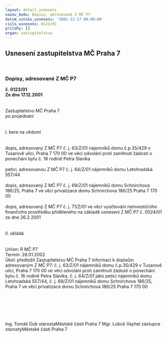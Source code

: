 ```yaml
---
layout: detail_usneseni
nazev_bodu: Dopisy, adresované Z MČ P7
datum_vzniku_usneseni: '2001-12-17 00:00:00'
cislo_usneseni: 0123/01
prilohy: []
organ: zastupitelstvo
---
```

<div id="ucUsn_pList" class="usn">
	<span><h2>Usnesení zastupitelstva MČ Praha 7 </h2>
<br></span><div class="standBody">
<span><h3>Dopisy, adresované Z MČ P7</h3></span><div class="center">
		<strong>č. 0123/01</strong><br>
	</div>
<div class="center">
		<strong>Ze dne 17.12.2001</strong><br><br>
	</div>
<br>Zastupitelstvo MČ Praha 7<br>po projednání<br><br><br>I.	bere na vědomí<br><br> <br>dopis, adresovaný Z MČ P7 č. j. 63/Z/01 nájemníků domu č.p.35/429 v Tusarově ulici, Praha 7 170 00 ve věci odvolání proti zamítnutí žádosti o ponechání bytu č. 16 rodině Petra Slavíka<br><br>petici, adresovanou Z MČ P7 č. j. 64/Z/01 nájemníků domu Letohradská 557/44<br><br>dopis, adresovaný Z MČ P7 č. j. 69/Z/01 nájemníků domu Schnirchova 186/25, Praha 7 ve věci privatizace domu Schnirchova 186/25 Praha 7 170 00<br><br>dopis, adresovaný Z MČ P7 č. j. 71/Z/01 ve věci vyúčtování neinvestičního finančního prostředku přiděleného na základě usnesení Z MČ P7 č. 0024/01 ze dne 26.2.2001<br><br><br>II.	ukládá <br><br> <br>Určen:	R MČ P7<br>Termín: 28.01.2002<br>Úkol:	předložit Zastupitelstvu MČ Praha 7 informaci k dopisům adresovaným Z MČ P7: č. j. 63/Z/01 nájemníků domu č.p.35/429 v Tusarově ulici, Praha 7 170 00 ve věci odvolání proti zamítnutí žádosti o ponechání bytu č. 16 rodině Petra Slavíka, č. j. 64/Z/01 jako petici nájemníků domu Letohradská 557/44, č. j. 69/Z/01 nájemníků domu Schnirchova 186/25, Praha 7 ve věci privatizace domu Schnirchova 186/25 Praha 7 170 00<br> <br> <br><br><br> <br>	<br>Ing. Tomáš Dub starostaMěstské části Praha 7	Mgr. Luboš Vayhel zástupce starostyMěstské části Praha 7<br>	<br><br>
</div>
</div>